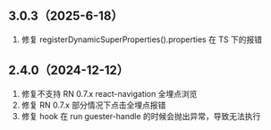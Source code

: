 ## 3.0.3（2025-6-18）
1. 修复  registerDynamicSuperProperties().properties 在 TS 下的报错

## 2.4.0（2024-12-12）
1. 修复不支持 RN 0.7.x react-navigation 全埋点浏览
2. 修复 RN 0.7.x 部分情况下点击全埋点报错
3. 修复 hook 在 run guester-handle 的时候会抛出异常，导致无法执行
